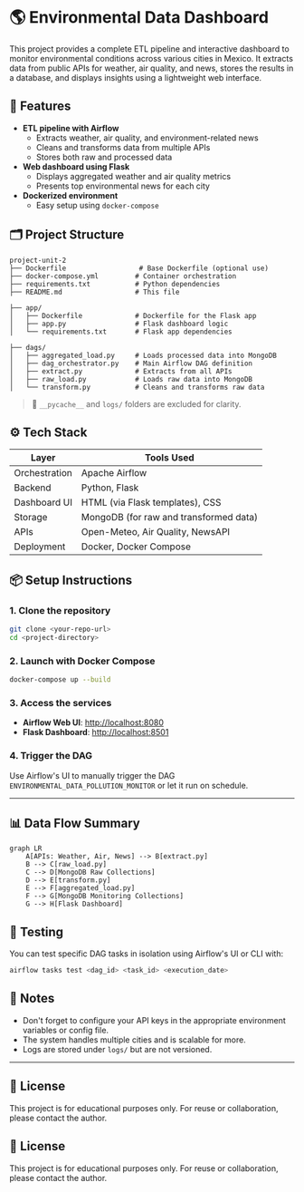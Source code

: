 # 🌎 Environmental Data Dashboard

This project provides a complete ETL pipeline and interactive dashboard to monitor environmental conditions across various cities in Mexico. It extracts data from public APIs for weather, air quality, and news, stores the results in a database, and displays insights using a lightweight web interface.

## 🚀 Features

- **ETL pipeline with Airflow**
  - Extracts weather, air quality, and environment-related news
  - Cleans and transforms data from multiple APIs
  - Stores both raw and processed data
- **Web dashboard using Flask**
  - Displays aggregated weather and air quality metrics
  - Presents top environmental news for each city
- **Dockerized environment**
  - Easy setup using `docker-compose`

## 🗂️ Project Structure

```
project-unit-2
├── Dockerfile                  # Base Dockerfile (optional use)
├── docker-compose.yml         # Container orchestration
├── requirements.txt           # Python dependencies
├── README.md                  # This file

├── app/
│   ├── Dockerfile             # Dockerfile for the Flask app
│   ├── app.py                 # Flask dashboard logic
│   └── requirements.txt       # Flask app dependencies

├── dags/
│   ├── aggregated_load.py     # Loads processed data into MongoDB
│   ├── dag_orchestrator.py    # Main Airflow DAG definition
│   ├── extract.py             # Extracts from all APIs
│   ├── raw_load.py            # Loads raw data into MongoDB
│   └── transform.py           # Cleans and transforms raw data
```

> 🧹 `__pycache__` and `logs/` folders are excluded for clarity.

## ⚙️ Tech Stack

| Layer        | Tools Used                            |
|--------------|----------------------------------------|
| Orchestration| Apache Airflow                         |
| Backend      | Python, Flask                          |
| Dashboard UI | HTML (via Flask templates), CSS        |
| Storage      | MongoDB (for raw and transformed data) |
| APIs         | Open-Meteo, Air Quality, NewsAPI       |
| Deployment   | Docker, Docker Compose                 |

## 📦 Setup Instructions

### 1. Clone the repository
```bash
git clone <your-repo-url>
cd <project-directory>
````

### 2. Launch with Docker Compose

```bash
docker-compose up --build
```

### 3. Access the services

* **Airflow Web UI**: [http://localhost:8080](http://localhost:8080)
* **Flask Dashboard**: [http://localhost:8501](http://localhost:8501)

### 4. Trigger the DAG

Use Airflow's UI to manually trigger the DAG `ENVIRONMENTAL_DATA_POLLUTION_MONITOR` or let it run on schedule.

---

## 📊 Data Flow Summary

```mermaid
graph LR
    A[APIs: Weather, Air, News] --> B[extract.py]
    B --> C[raw_load.py]
    C --> D[MongoDB Raw Collections]
    D --> E[transform.py]
    E --> F[aggregated_load.py]
    F --> G[MongoDB Monitoring Collections]
    G --> H[Flask Dashboard]
```

## 🧪 Testing

You can test specific DAG tasks in isolation using Airflow's UI or CLI with:

```bash
airflow tasks test <dag_id> <task_id> <execution_date>
```

## 📌 Notes

* Don't forget to configure your API keys in the appropriate environment variables or config file.
* The system handles multiple cities and is scalable for more.
* Logs are stored under `logs/` but are not versioned.

---

## 📜 License

This project is for educational purposes only. For reuse or collaboration, please contact the author.

## 📜 License

This project is for educational purposes only. For reuse or collaboration, please contact the author.



